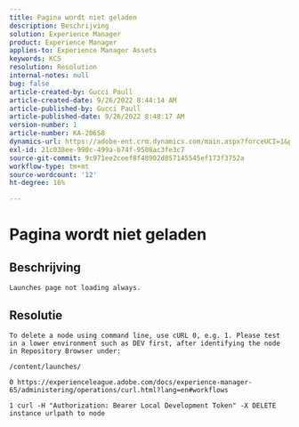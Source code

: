 ```yaml
---
title: Pagina wordt niet geladen
description: Beschrijving
solution: Experience Manager
product: Experience Manager
applies-to: Experience Manager Assets
keywords: KCS
resolution: Resolution
internal-notes: null
bug: false
article-created-by: Gucci Paull
article-created-date: 9/26/2022 8:44:14 AM
article-published-by: Gucci Paull
article-published-date: 9/26/2022 8:48:17 AM
version-number: 1
article-number: KA-20658
dynamics-url: https://adobe-ent.crm.dynamics.com/main.aspx?forceUCI=1&pagetype=entityrecord&etn=knowledgearticle&id=692ed75e-773d-ed11-9db1-0022480867bd
exl-id: 21c038ee-990c-499a-b74f-9508ac3fe3c7
source-git-commit: 9c971ee2ceef8f48902d857145545ef173f3752a
workflow-type: tm+mt
source-wordcount: '12'
ht-degree: 16%

---
```


# Pagina wordt niet geladen

## Beschrijving


`Launches page not loading always.`


## Resolutie


`To delete a node using command line, use cURL 0, e.g. 1. Please test in a lower environment such as DEV first, after identifying the node in Repository Browser under:`

`/content/launches/`

`0 https://experienceleague.adobe.com/docs/experience-manager-65/administering/operations/curl.html?lang=en#workflows`

`1 curl -H "Authorization: Bearer Local Development Token" -X DELETE instance urlpath to node`
